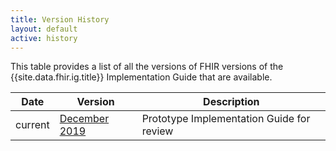 ```yaml
---
title: Version History
layout: default
active: history
---
```


This table provides a list of all the versions of FHIR versions of the {{site.data.fhir.ig.title}} Implementation Guide that are available.

|Date|Version|Description|
|---|---|---|
|current|[December 2019](https://github.com/nhsconnect/FHIR-R4-Core-IG-Prototype)|Prototype Implementation Guide for review|
